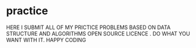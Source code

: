 # practice
HERE I SUBMIT ALL OF MY PRICTICE PROBLEMS BASED ON DATA STRUCTURE AND ALGORITHMS
OPEN SOURCE LICENCE . DO WHAT YOU WANT WITH IT.
HAPPY CODING 
